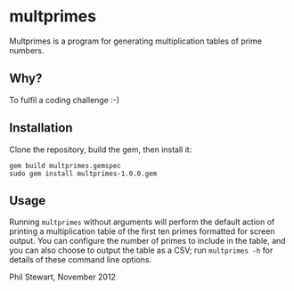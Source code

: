 multprimes
==========

Multprimes is a program for generating multiplication tables of prime numbers.

Why?
----

To fulfil a coding challenge :-)

Installation
------------

Clone the repository, build the gem, then install it:

```
gem build multprimes.gemspec
sudo gem install multprimes-1.0.0.gem
```

Usage
-----

Running `multprimes` without arguments will perform the default action of
printing a multiplication table of the first ten primes formatted for screen
output. You can configure the number of primes to include in the table, and
you can also choose to output the table as a CSV; run `multprimes -h` for
details of these command line options.

Phil Stewart, November 2012
